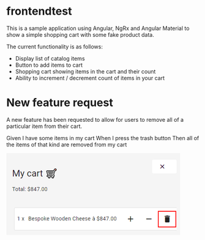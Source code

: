 # frontendtest

This is a sample application using Angular, NgRx and Angular Material to show a simple shopping cart with some fake product data.

The current functionality is as follows:

- Display list of catalog items
- Button to add items to cart
- Shopping cart showing items in the cart and their count
- Ability to increment / decrement count of items in your cart

# New feature request

A new feature has been requested to allow for users to remove all of a particular item from their cart.

Given I have some items in my cart
When I press the trash button
Then all of the items of that kind are removed from my cart

![Remove buttons](https://github.com/tobymilne-wtw/frontendtest/blob/main/Remove-from-cart.png)
